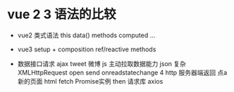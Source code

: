 # vue  2 3 语法的比较
- vue2  类式语法  this
    data() methods    computed ...
- vue3
    setup + composition
    ref/reactive  methods

- 数据接口请求
    ajax tweet 微博 js 主动拉取数据能力  json  复杂 
    XMLHttpRequest open  send onreadstatechange  4 
    http  服务器端返回 点a  新的页面  html
    fetch Promise实例  then
    请求库 axios 